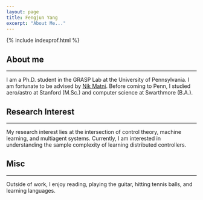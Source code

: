 ```yaml
---
layout: page
title: Fengjun Yang
excerpt: "About Me..."
---
```


{% include indexprof.html %}


## About me
<hr class="index-section-underscore">
<p class="index-text">
I am a Ph.D. student in the GRASP Lab at the University of Pennsylvania. I am
fortunate to be advised by <a href="https://nikolaimatni.github.io/">Nik
Matni</a>.  Before coming to Penn, I studied aero/astro at Stanford (M.Sc.) and
computer science at Swarthmore (B.A.).
</p>

## Research Interest
<hr class="index-section-underscore">
<p class="index-text">
My research interest lies at the intersection of control theory, machine
learning, and multiagent systems. Currently, I am interested in understanding
the sample complexity of learning distributed controllers.
</p>


## Misc
<hr class="index-section-underscore">
<p class="index-text">
Outside of work, I enjoy reading, playing the guitar, hitting tennis balls, and learning
languages.
</p>
